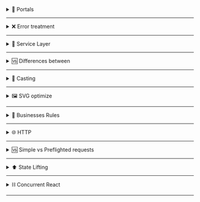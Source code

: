 
<details>
<summary>🚪 Portals</summary>

  - With `ReactDOM.createPortal` we can create a portal using a `id` in `index.html` to overwrite elements of `id root`
  - With that, we can ignore CSS rules to do overlays.
  - Some examples are Loaders, Modals, etc.

</details>

---

<details>
<summary>❌ Error treatment</summary>

Beneficies of APIError.js (APIError extends Error):

1. Semantic
2. Conditional control with `instanceof APIError` (Business Rules)
3. Overwirte methods and attributes of `Error`

</details>

---

<details>
<summary>🔨 Service Layer</summary>

- With this, we centralize our requests to break apart of the components.

    ```jsx
    // ContactsService.js
    import HttpClient from './utils/HttpClient';

    class ContactsService {
      constructor() {
    		// Create the object with the default route of API.
        this.httpClient = new HttpClient('http://localhost:4000');
      }

    	// Use the route defined and add endpoints.
      async listContacts(orderBy = 'asc') {
        return this.httpClient.get(`/contacts?orderBy=${orderBy}`);
      }
    }

    export default new ContactsService();
    ```

    ```jsx
    // HttpClient.js
    import APIError from '../../errors/APIError';
    import delay from '../../utils/delay';

    class HttpClient {
    	// baseURL in Cotacts Service
      constructor(baseURL) {
        this.baseURL = baseURL;
      }

      async get(path) {
        await delay(500);

        const response = await fetch(`${this.baseURL}${path}`);
        const contentType = response.headers.get('Content-Type');

        let body = null;
    		// If has json, make the parse.
        if (contentType.includes('application/json')) {
          body = await response.json();
        }

    		// If not json, return null
        if (response.ok) {
          return body;
        }

    		// If not ok, return APIError
        throw new APIError(response, body);
      }
    }
    export default HttpClient;
    ```

    ```jsx
    // APIError.js, to create a new intanceof Error
    export default class APIError extends Error {
      constructor(response, body) {
        super();

        this.name = 'APIError';
        this.response = response;
        this.body = body;
        this.message = body?.error || `${response.status} - ${response.statusText}`;
      }
    }
    ```

</details>

---

<details>
<summary>🆚 Differences between</summary>

---

  ## 🧠 useMemo x useCallback

  ### `useMemo`
  - Re-render the return of the callback function in `prevState !== nextState`
  - If i want to memorize informations (return)

  ### `useCallback`
  - Re-render the callback function in `prevState !== nextState`
  - If i want to memorize functions

  ## 💻 useEffect x useLayoutEffect

  ### `useEffect`
  - Don't Lock renderizing, because is assynchronous and executed after layout rendering.

  ### `useLayoutEffect`
  - Lock renderizing, because is synchronous and executed before layout rendering.

</details>

---

<details>
<summary>🧐 Casting</summary>

  - With the casting, we can change the data type of a value to another data type.
  - We can't trust in this method to conditional rendering, because the second parameter can be renderized in a Short Circuit Evaluation (`&&`), like in the example below:

    ❌ `{(contacts.length > 0 && filteredContacts.length) && <h1>hi</h1} // doesn't make cast`

    ✅ `{(contacts.length > 0 && filteredContacts.length > 0) && <h1>hi</h1>} // make a cast and compare`
  - *Obs: `!!` represents a casting to a boolean type. `(0 -> true -> false)`*

  ```jsx
      // Truthy -> 1, -1, ' ', [], {}, () => {}
      // Falsy -> 0, null, NaN, undefined, '', false
  ```

</details>

---

<details>
<summary>🖼️ SVG optimize</summary>

  - Using [SVGOMG - SVGO's Missing GUI (jakearchibald.github.io)](https://jakearchibald.github.io/svgomg/) we can optimize svg's content.
  - With this, we make the application render faster (less bytes to download in the browser)

</details>

---

<details>
<summary>💼 Businesses Rules</summary>

  - We need to apply the business rules in the Back-end and the Front-end.
  - In the client side, we not send invalid informations, like a e-mail without `@` . With this, we save unnecessary recurses from the Back-end. In a Back-end Serverless, has so much more impact.
</details>

---

<details>
<summary>🌐 HTTP</summary>

  - **SOP** -> Same Origin Policy (Política de mesma Origem) in navigators;
  - **CORS** -> Cross-Origin Resource Sharing (Compartilhamento de Recursos de Origens Cruzadas) - header who can flexibilize the SOP;
  - **Origin**: *protocol://domain:port*
</details>

---

<details>
<summary>🆚 Simple vs Preflighted requests</summary>

  - With this, the browser don't make Preflighted requests (like DELETE) in the Back-end when we get a Not Permitted error, f.e.
  - Simple → GET, HEAD, POST
  - Preflighted → Others


```jsx
    // in the back-end: (cors.js)
    module.exports = (request, response, next) => {
      response.setHeader('Access-Control-Allow-Origin', 'http://localhost:3000');
      // allow methods
      response.setHeader('Access-Control-Allow-Methods', '*');
      // header parameter
      response.setHeader('Access-Control-Allow-Headers', 'x-app-id');
      // cache, with -1 not have cache
      response.setHeader('Access-Control-Max-Age', '10');
      next();
    }
```
</details>

---

<details>
<summary>⬆️ State Lifting</summary>

 # How to pass the children to the father?

 1- State Lifting -> Create the states in the father and pass to children by props. Its a simple way, but has problems if we have so much code duplication and need a lot of refactoring to do that.

 2- Derived States -> A state starts with a value from the props (use the key property to rerender the states, unmount and mount the interface)

 3- Imperative Code -> use a ref with forward ref (useImperativeHandle)

</details>

---

<details>
<summary>⛓ Concurrent React</summary>

- With this update in React v18, can have priority with a concurrent process.
- The state change can be a `Urgent update` or a `Transition update`

</details>

---